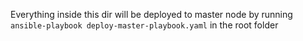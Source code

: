 Everything inside this dir will be deployed to master node by running `ansible-playbook deploy-master-playbook.yaml` in the root folder